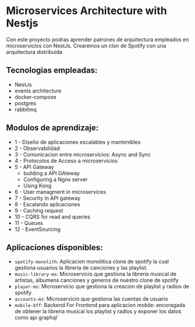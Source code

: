 # Microservices Architecture with Nestjs

Con este proyecto podras aprender patrones de arquitectura empleados en microservicios con NestJs. Crearemos un clon de 
Spotify con una arquitectura distribuida

## Tecnologias empleadas:

* NestJs
* events architecture
* docker-compose
* postgres
* rabbitmq

## Modulos de aprendizaje:

* 1 - Diseño de aplicaciones escalables y mantenibles
* 2 - Observabilidad
* 3 - Comunicacion entre microservicios: Async and Sync
* 4 - Protocolos de Acceso a microservicios
* 5 - API Gateway
    * building a API GAteway
    * Configuring a Ngnx server
    * Using Kong 
* 6 - User managment in microservices
* 7 - Security in API gateway
* 8 - Escalando aplicaciones
* 9 - Caching request
* 10 - CQRS for read and queries 
* 11 - Queues
* 12 - EventSourcing




## Aplicaciones disponibles:

* `spotify-monolith`: Aplicacion monolitica clone de spotify la cual gestiona usuarios la libreria de canciones y las playlist.
* `music-library-ms`: Microservicio que gestiona la libreria musical de artistas, albumens canciones y generos de nuestro clone de spotify
* `player-ms`: Microservicio que gestiona la creacion de playlist y radios de spotify
* `accounts-ms`: Microservicio que gestiona las cuentas de usuario
* `mobile-bff`: Backend For Frontend para aplicacion mobile: encoragada de obtener la libreria musical los playlist y radios y exponer los datos como api graphql´

